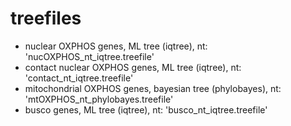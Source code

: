 # treefiles

+ nuclear OXPHOS genes, ML tree (iqtree), nt: 'nucOXPHOS_nt_iqtree.treefile'
+ contact nuclear OXPHOS genes, ML tree (iqtree), nt: 'contact_nt_iqtree.treefile'
+ mitochondrial OXPHOS genes, bayesian tree (phylobayes), nt: 'mtOXPHOS_nt_phylobayes.treefile'
+ busco genes, ML tree (iqtree), nt: 'busco_nt_iqtree.treefile'




